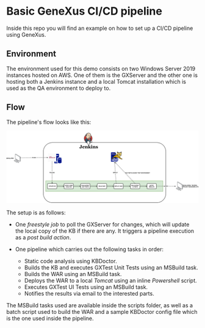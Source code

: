 # Basic GeneXus CI/CD pipeline

Inside this repo you will find an example on how to set up a CI/CD pipeline using GeneXus.

## Environment

The environment used for this demo consists on two Windows Server 2019 instances hosted on AWS. One of them is the GXServer and the other one is hosting both a Jenkins instance and a local Tomcat installation which is used as the QA environment to deploy to.

## Flow

The pipeline's flow looks like this:

![](img/SampleGXPipeline.png)

The setup is as follows:

+ One *freestyle job* to poll the GXServer for changes, which will update the local copy of the KB if there are any. It triggers a pipeline execution as a *post build action*.

+ One pipeline which carries out the following tasks in order:
    + Static code analysis using KBDoctor.
    + Builds the KB and executes GXTest Unit Tests using an MSBuild task.
    + Builds the WAR using an MSBuild task.
    + Deploys the WAR to a local *Tomcat* using an inline *Powershell* script.
    + Executes GXTest UI Tests using an MSBuild task.
    + Notifies the results via email to the interested parts.

The MSBuild tasks used are available inside the scripts folder, as well as a batch script used to build the WAR and a sample KBDoctor config file which is the one used inside the pipeline.